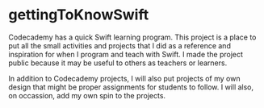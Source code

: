 # gettingToKnowSwift

Codecademy has a quick Swift learning program. This project is a place to put all the small activities and projects that I did as a reference and inspiration for when I program and teach with Swift. I made the project public because it may be useful to others as teachers or learners. 

In addition to Codecademy projects, I will also put projects of my own design that might be proper assignments for students to follow. I will also, on occassion, add my own spin to the projects.
